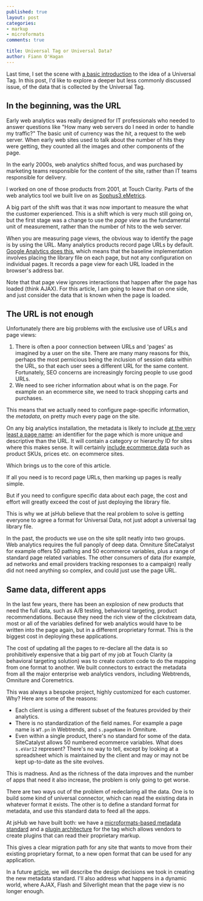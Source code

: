 ```yaml
---
published: true
layout: post
categories: 
- markup
- microformats
comments: true

title: Universal Tag or Universal Data?
author: Fiann O'Hagan
--- 
```


<div class="pullout note">
  <p>Last time, I set the scene with <a href="/blog/2009/10/16/what_is_a_universal_tag/">a basic introduction</a> to the idea of a Universal Tag. In this post, I'd like to explore a deeper but less commonly discussed issue, of the data that is collected by the Universal Tag.</p>
</div>

## In the beginning, was the URL ##

Early web analytics was really designed for IT professionals who needed to answer questions like "How many web servers do I need in order to handle my traffic?" The basic unit of currency was the *hit*, a request to the web server. When early web sites used to talk about the number of hits they were getting, they counted all the images and other components of the page.

In the early 2000s, web analytics shifted focus, and was purchased by marketing teams responsible for the content of the site, rather than IT teams responsible for delivery. 

I worked on one of those products from 2001, at Touch Clarity. Parts of the web analytics tool we built live on as [Sophus3 eMetrics][sophus].

 [sophus]: http://www.sophus3.co.uk/

A big part of the shift was that it was now important to measure the what the customer experienced. This is a shift which is very much still going on, but the first stage was a change to use the *page view* as the fundamental unit of measurement, rather than the number of hits to the web server.

When you are measuring page views, the obvious way to identify the page is by using the URL. Many analytics products record page URLs by default. [Google Analytics does this][ga], which means that the baseline implementation involves placing the library file on each page, but not any configuration on individual pages. It records a page view for each URL loaded in the browser's address bar.

 [ga]: http://www.google.com/support/googleanalytics/bin/answer.py?answer=66983#0.1.1_step4

Note that that page view ignores interactions that happen after the page has loaded (think AJAX). For this article, I am going to leave that on one side, and just consider the data that is known when the page is loaded.

## The URL is not enough ##

Unfortunately there are big problems with the exclusive use of URLs and page views:
 1. There is often a poor connection between URLs and 'pages' as imagined by a user on the site. There are many many reasons for this, perhaps the most pernicious being the inclusion of session data within the URL, so that each user sees a different URL for the same content. Fortunately, SEO concerns are increasingly forcing people to use good URLs.
 2. We need to see richer information about what is on the page. For example on an ecommerce site, we need to track shopping carts and purchases.

This means that we actually need to configure page-specific information, the *metadata*, on pretty much every page on the site.

On any big analytics installation, the metadata is likely to include [at the very least a page name][pn]: an identifier for the page which is more unique and descriptive than the URL. It will contain a category or hierarchy ID for sites where this makes sense. It will certainly [include ecommerce data][ecom] such as product SKUs, prices etc. on ecommerce sites.

 [pn]: http://www.webmetric.org/content/page_naming.php?jump_id=5678
 [ecom]: http://help.yahoo.com/l/us/yahoo/ywa/tracking/v5/ecomsite/ecomsite-01.html

Which brings us to the core of this article.

<div class="pullout info">
  <p>If all you need is to record page URLs, then marking up pages is really simple.</p>
  <p>But if you need to configure specific data about each page, the cost and effort will greatly exceed the cost of just deploying the library file.</p>
</div>

This is why we at jsHub believe that the real problem to solve is getting everyone to agree a format for Universal Data, not just adopt a universal tag library file.

In the past, the products we use on the site split neatly into two groups. Web analytics requires the full panoply of deep data. Omniture SiteCatalyst for example offers 50 pathing and 50 ecommerce variables, plus a range of standard page related variables. The other consumers of data (for example, ad networks and email providers tracking responses to a campaign) really did not need anything so complex, and could just use the page URL.

## Same data, different apps ##

In the last few years, there has been an explosion of new products that need the full data, such as A/B testing, behavioral targeting, product recommendations. Because they need the rich view of the clickstream data, most or all of the variables defined for web analytics would have to be written into the page again, but in a different proprietary format. This is the biggest cost in deploying these applications.

The cost of updating all the pages to re-declare all the data is so prohibitively expensive that a big part of my job at Touch Clarity (a behavioral targeting solution) was to create custom code to do the mapping from one format to another. We built connectors to extract the metadata from all the major enterprise web analytics vendors, including Webtrends, Omniture and Coremetrics.

This was always a bespoke project, highly customized for each customer. Why? Here are some of the reasons:
 * Each client is using a different subset of the features provided by their analytics.
 * There is no standardization of the field names. For example a page name is `WT.pn` in Webtrends, and `s.pageName` in Omniture.
 * Even within a single product, there's no standard for some of the data. SiteCatalyst allows 50 numbered ecommerce variables. What does `s.eVar12` represent? There's no way to tell, except by looking at a spreadsheet which is maintained by the client and may or may not be kept up-to-date as the site evolves.

This is madness. And as the richness of the data improves and the number of apps that need it also increase, the problem is only going to get worse.

There are two ways out of the problem of redeclaring all the data. One is to build some kind of universal connector, which can read the existing data in whatever format it exists. The other is to define a standard format for metadata, and use this standard data to feed all the apps.

At jsHub we have built both: we have a [microformats-based metadata standard][hPage] and a [plugin architecture][arch] for the tag which allows vendors to create plugins that can read their proprietary markup.

 [hPage]: /projects/markup/
 [arch]: /projects/jshub/#plugin_architecture_and_extensibility

This gives a clear migration path for any site that wants to move from their existing proprietary format, to a new open format that can be used for any application.

In a future [article][post-hpage], we will describe the design decisions we took in creating the new metadata standard. I'll also address what happens in a dynamic world, where AJAX, Flash and Silverlight mean that the page view is no longer enough.

[post-hpage]: /blog/2009/10/19/designing-hpage/